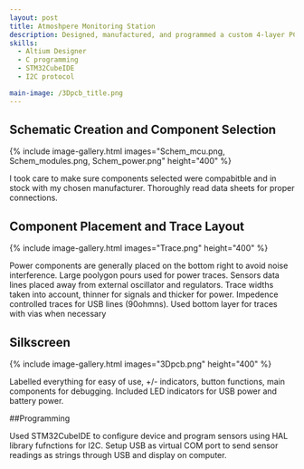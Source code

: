 ```yaml
---
layout: post
title: Atmoshpere Monitoring Station
description: Designed, manufactured, and programmed a custom 4-layer PCB for an atmospheric monitoring station capable of measuring temperature, humidity, and air pressure. The board integrates multiple sensors via I²C, providing accurate environmental data collection. 
skills: 
  - Altium Designer
  - C programming
  - STM32CubeIDE 
  - I2C protocol

main-image: /3Dpcb_title.png
---
```


## Schematic Creation and Component Selection 

{% include image-gallery.html images="Schem_mcu.png, Schem_modules.png, Schem_power.png" height="400" %} 

I took care to make sure components selected were compabitble and in stock with my chosen manufacturer. Thoroughly read data sheets for proper connections.

## Component Placement and Trace Layout

{% include image-gallery.html images="Trace.png" height="400" %} 

Power components are generally placed on the bottom right to avoid noise interference. Large poolygon pours used for power traces. Sensors data lines placed away from external oscillator and regulators. Trace widths taken into account, thinner for signals and thicker for power. Impedence controlled traces for USB lines (90ohmns). Used bottom layer for traces with vias when necessary 

## Silkscreen 

{% include image-gallery.html images="3Dpcb.png" height="400" %} 

Labelled everything for easy of use, +/- indicators, button functions, main components for debugging. Included LED indicators for USB power and battery power. 

##Programming 

Used STM32CubeIDE to configure device and program sensors using HAL library fufnctions for I2C. Setup USB as virtual COM port to send sensor readings as strings through USB and display on computer.

